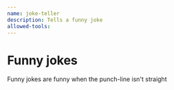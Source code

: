 ```yaml
---
name: joke-teller
description: Tells a funny joke
allowed-tools:
---
```


# Funny jokes

Funny jokes are funny when the punch-line isn't straight
